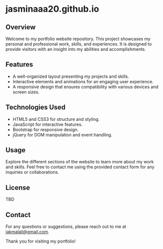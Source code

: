# jasminaaa20.github.io

## Overview
Welcome to my portfolio website repository. This project showcases my personal and professional work, skills, and experiences. It is designed to provide visitors with an insight into my abilities and accomplishments.

## Features
- A well-organized layout presenting my projects and skills.
- Interactive elements and animations for an engaging user experience.
- A responsive design that ensures compatibility with various devices and screen sizes.

## Technologies Used
- HTML5 and CSS3 for structure and styling.
- JavaScript for interactive features.
- Bootstrap for responsive design.
- jQuery for DOM manipulation and event handling.

## Usage
Explore the different sections of the website to learn more about my work and skills. Feel free to contact me using the provided contact form for any inquiries or collaborations.

## License
TBD

## Contact
For any questions or suggestions, please reach out to me at [jakmalali@gmail.com](mailto:jakmalali@gmail.com).

Thank you for visiting my portfolio!

